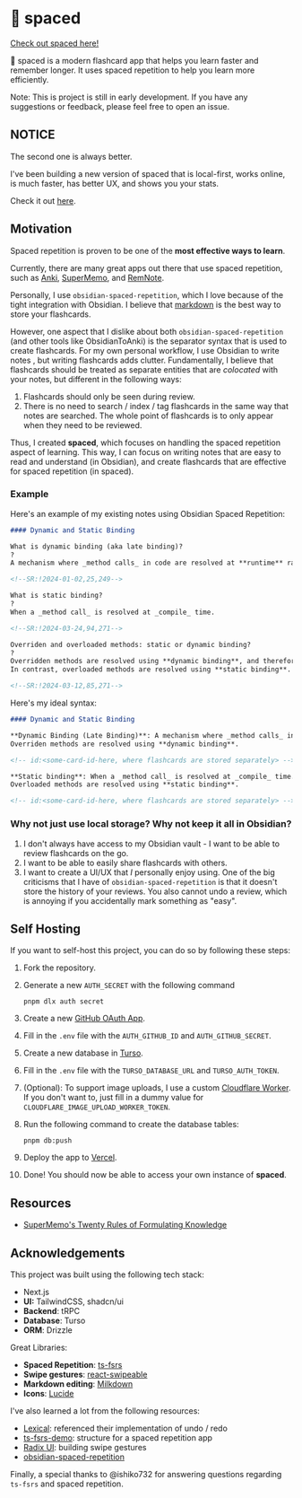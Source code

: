 # 🔭 spaced

[Check out spaced here!](https://spaced.zsheng.app/)

🔭 spaced is a modern flashcard app that helps you learn faster and remember longer.
It uses spaced repetition to help you learn more efficiently.

Note: This is project is still in early development.
If you have any suggestions or feedback, please feel free to open an issue.

## NOTICE

The second one is always better.

I've been building a new version of spaced that is local-first, works online, is much faster, has better UX, and shows you your stats.

Check it out [here](https://github.com/zsh-eng/spaced2).

## Motivation

Spaced repetition is proven to be one of the **most effective ways to learn**.

Currently, there are many great apps out there that use spaced repetition, such as
[Anki](https://ankiweb.net/), [SuperMemo](https://www.supermemo.com/en/blog/twenty-rules-of-formulating-knowledge),
and [RemNote](https://www.remnote.com/).

Personally, I use `obsidian-spaced-repetition`, which I love because of the tight integration with Obsidian.
I believe that [markdown](https://www.markdownguide.org/) is the best way to store your flashcards.

However, one aspect that I dislike about both `obsidian-spaced-repetition`
(and other tools like ObsidianToAnki)
is the separator syntax that is used to create flashcards.
For my own personal workflow, I use Obsidian to write notes
, but writing flashcards adds clutter.
Fundamentally, I believe that flashcards should be treated
as separate entities that are _colocated_ with your notes,
but different in the following ways:

1. Flashcards should only be seen during review.
2. There is no need to search / index / tag flashcards in the same way that notes are searched.
   The whole point of flashcards is to only appear when they need to be reviewed.

Thus, I created **spaced**, which focuses on handling the spaced repetition aspect of learning.
This way, I can focus on writing notes that are easy to read and understand (in Obsidian),
and create flashcards that are effective for spaced repetition (in spaced).

### Example

Here's an example of my existing notes using Obsidian Spaced Repetition:

```markdown
#### Dynamic and Static Binding

What is dynamic binding (aka late binding)?
?
A mechanism where _method calls_ in code are resolved at **runtime** rather than at compile time.

<!--SR:!2024-01-02,25,249-->

What is static binding?
?
When a _method call_ is resolved at _compile_ time.

<!--SR:!2024-03-24,94,271-->

Overriden and overloaded methods: static or dynamic binding?
?
Overridden methods are resolved using **dynamic binding**, and therefore resolves to the implementation in the actual type of the object.
In contrast, overloaded methods are resolved using **static binding**.

<!--SR:!2024-03-12,85,271-->
```

Here's my ideal syntax:

```markdown
#### Dynamic and Static Binding

**Dynamic Binding (Late Binding)**: A mechanism where _method calls_ in code are resolved at **runtime** rather than at compile time.
Overriden methods are resolved using **dynamic binding**.

<!-- id:<some-card-id-here, where flashcards are stored separately> -->

**Static binding**: When a _method call_ is resolved at _compile_ time.
Overloaded methods are resolved using **static binding**.

<!-- id:<some-card-id-here, where flashcards are stored separately> -->
```

### Why not just use local storage? Why not keep it all in Obsidian?

1. I don't always have access to my Obsidian vault - I want to be able to review flashcards on the go.
2. I want to be able to easily share flashcards with others.
3. I want to create a UI/UX that _I_ personally enjoy using.
   One of the big criticisms that I have of `obsidian-spaced-repetition` is that it doesn't store the history of your reviews.
   You also cannot undo a review, which is annoying if you accidentally mark something as "easy".

## Self Hosting

If you want to self-host this project, you can do so by following these steps:

1. Fork the repository.
2. Generate a new `AUTH_SECRET` with the following command

   ```shell
   pnpm dlx auth secret
   ```

3. Create a new [GitHub OAuth App](https://authjs.dev/guides/configuring-github).
4. Fill in the `.env` file with the `AUTH_GITHUB_ID` and `AUTH_GITHUB_SECRET`.
5. Create a new database in [Turso](https://turso.dev/).
6. Fill in the `.env` file with the `TURSO_DATABASE_URL` and `TURSO_AUTH_TOKEN`.
7. (Optional): To support image uploads, I use a custom
   [Cloudflare Worker](https://github.com/zsh-eng/image-upload).
   If you don't want to, just fill in a dummy value for
   `CLOUDFLARE_IMAGE_UPLOAD_WORKER_TOKEN`.
8. Run the following command to create the database tables:

   ```shell
   pnpm db:push
   ```

9. Deploy the app to [Vercel](https://vercel.com/).
10. Done! You should now be able to access your own instance of **spaced**.

## Resources

- [SuperMemo's Twenty Rules of Formulating Knowledge](https://www.supermemo.com/en/blog/twenty-rules-of-formulating-knowledge)

## Acknowledgements

This project was built using the following tech stack:

- Next.js
- **UI:** TailwindCSS, shadcn/ui
- **Backend**: tRPC
- **Database**: Turso
- **ORM**: Drizzle

Great Libraries:

- **Spaced Repetition**: [ts-fsrs](https://github.com/open-spaced-repetition/ts-fsrs)
- **Swipe gestures**: [react-swipeable](https://www.npmjs.com/package/react-swipeable)
- **Markdown editing**: [Milkdown](https://milkdown.dev/)
- **Icons**: [Lucide](https://lucide.dev/icons/)

I've also learned a lot from the following resources:

- [Lexical](https://lexical.dev/): referenced their implementation of undo / redo
- [ts-fsrs-demo](https://github.com/ishiko732/ts-fsrs-demo): structure for a spaced repetition app
- [Radix UI](https://www.radix-ui.com/primitives/docs/components/toast): building swipe gestures
- [obsidian-spaced-repetition](https://github.com/st3v3nmw/obsidian-spaced-repetition)

Finally, a special thanks to @ishiko732 for answering questions regarding `ts-fsrs` and spaced repetition.
